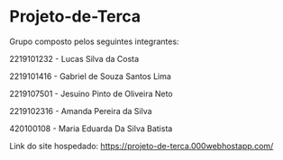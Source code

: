 # Projeto-de-Terca

Grupo composto pelos seguintes integrantes:

2219101232 - Lucas Silva da Costa

2219101416 - Gabriel de Souza Santos Lima

2219107501 - Jesuino Pinto de Oliveira Neto

2219102316 - Amanda Pereira da Silva

420100108  - Maria Eduarda Da Silva Batista


Link do site hospedado: https://projeto-de-terca.000webhostapp.com/
